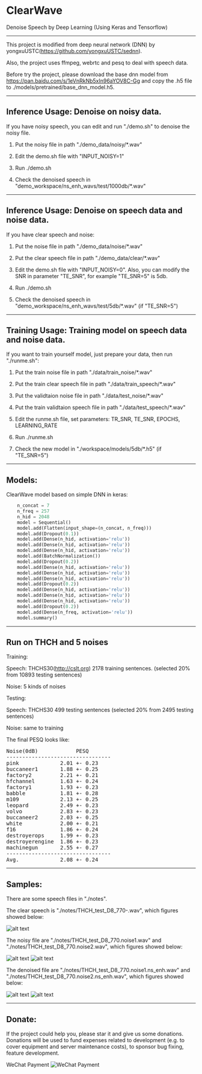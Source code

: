 # ClearWave
Denoise Speech by Deep Learning (Using Keras and Tensorflow) 

------------------

This project is modified from deep neural network (DNN) by yongxuUSTC(https://github.com/yongxuUSTC/sednn). 

Also, the project uses ffmpeg, webrtc and pesq to deal with speech data.

Before try the project, please download the base dnn model from https://pan.baidu.com/s/1eVnRkNb5xIn96aYOV8C-Gg
 and copy the .h5 file to ./models/pretrained/base_dnn_model.h5.

------------------

## Inference Usage: Denoise on noisy data. 
If you have noisy speech, you can edit and run "./demo.sh" to denoise the noisy file. 

1. Put the noisy file in path "./demo_data/noisy/*.wav"

2. Edit the demo.sh file with "INPUT_NOISY=1" 

3. Run ./demo.sh

4. Check the denoised speech in "demo_workspace/ns_enh_wavs/test/1000db/*.wav"

------------------

## Inference Usage: Denoise on speech data and noise data. 
If you have clear speech and noise: 

1. Put the noise file in path "./demo_data/noise/*.wav"

2. Put the clear speech file in path "./demo_data/clear/*.wav"

3. Edit the demo.sh file with "INPUT_NOISY=0". Also, you can modify the SNR in parameter "TE_SNR", for example "TE_SNR=5" is 5db.

4. Run ./demo.sh

5. Check the denoised speech in "demo_workspace/ns_enh_wavs/test/5db/*.wav" (if "TE_SNR=5") 

------------------

## Training Usage: Training model on speech data and noise data. 
If you want to train yourself model, just prepare your data, then run "./runme.sh": 

1. Put the train noise file in path "./data/train_noise/*.wav"

2. Put the train clear speech file in path "./data/train_speech/*.wav"

3. Put the validtaion noise file in path "./data/test_noise/*.wav"

4. Put the train validtaion speech file in path "./data/test_speech/*.wav"

5. Edit the runme.sh file, set parameters: TR_SNR, TE_SNR, EPOCHS, LEARNING_RATE

6. Run ./runme.sh

7. Check the new model in "./workspace/models/5db/*.h5" (if "TE_SNR=5") 

------------------


## Models:

ClearWave model based on simple DNN in keras:

```python
    n_concat = 7
    n_freq = 257
    n_hid = 2048
    model = Sequential()
    model.add(Flatten(input_shape=(n_concat, n_freq)))
    model.add(Dropout(0.1))
    model.add(Dense(n_hid, activation='relu'))
    model.add(Dense(n_hid, activation='relu'))
    model.add(Dense(n_hid, activation='relu'))
    model.add(BatchNormalization())
    model.add(Dropout(0.2))
    model.add(Dense(n_hid, activation='relu'))
    model.add(Dense(n_hid, activation='relu'))
    model.add(Dense(n_hid, activation='relu'))
    model.add(Dropout(0.2))
    model.add(Dense(n_hid, activation='relu'))
    model.add(Dense(n_hid, activation='relu'))
    model.add(Dense(n_hid, activation='relu'))
    model.add(Dropout(0.2))
    model.add(Dense(n_freq, activation='relu'))
    model.summary()
```

------------------

## Run on THCH and 5 noises

Training:

Speech: THCHS30(http://cslt.org) 2178 training sentences. (selected 20% from 10893 testing sentences)

Noise: 5 kinds of noises

Testing:

Speech: THCHS30 499 testing sentences (selected 20% from 2495 testing sentences)

Noise: same to training


The final PESQ looks like:

<pre>
Noise(0dB)            PESQ
---------------------------------
pink             2.01 +- 0.23
buccaneer1       1.88 +- 0.25
factory2         2.21 +- 0.21
hfchannel        1.63 +- 0.24
factory1         1.93 +- 0.23
babble           1.81 +- 0.28
m109             2.13 +- 0.25
leopard          2.49 +- 0.23
volvo            2.83 +- 0.23
buccaneer2       2.03 +- 0.25
white            2.00 +- 0.21
f16              1.86 +- 0.24
destroyerops     1.99 +- 0.23
destroyerengine  1.86 +- 0.23
machinegun       2.55 +- 0.27
---------------------------------
Avg.             2.08 +- 0.24
</pre>

------------------

## Samples:
There are some speech files in "./notes". 

The clear speech is "./notes/THCH_test_D8_770-.wav", which figures showed below:

![alt text](https://github.com/yongxuUSTC/deep_learning_based_speech_enhancement_keras_python/blob/master/mixture2clean_dnn/appendix/enhanced_log_sp.png)


The noisy file are  "./notes/THCH_test_D8_770.noise1.wav" and "./notes/THCH_test_D8_770.noise2.wav", which figures showed below:

![alt text](https://github.com/yongxuUSTC/deep_learning_based_speech_enhancement_keras_python/blob/master/mixture2clean_dnn/appendix/enhanced_log_sp.png)
![alt text](https://github.com/yongxuUSTC/deep_learning_based_speech_enhancement_keras_python/blob/master/mixture2clean_dnn/appendix/enhanced_log_sp.png)


The denoised file are  "./notes/THCH_test_D8_770.noise1.ns_enh.wav" and "./notes/THCH_test_D8_770.noise2.ns_enh.wav", which figures showed below:

![alt text](https://github.com/yongxuUSTC/deep_learning_based_speech_enhancement_keras_python/blob/master/mixture2clean_dnn/appendix/enhanced_log_sp.png)
![alt text](https://github.com/yongxuUSTC/deep_learning_based_speech_enhancement_keras_python/blob/master/mixture2clean_dnn/appendix/enhanced_log_sp.png)



------------------


## Donate:

If the project could help you, please star it and give us some donations. Donations will be used to fund expenses related to development (e.g. to cover equipment and server maintenance costs), to sponsor bug fixing, feature development.


WeChat Payment
![WeChat Payment](https://github.com/yongxuUSTC/deep_learning_based_speech_enhancement_keras_python/blob/master/mixture2clean_dnn/appendix/enhanced_log_sp.png)


